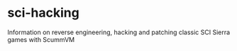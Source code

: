 # sci-hacking
Information on reverse engineering, hacking and patching classic SCI Sierra games with ScummVM
